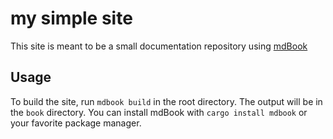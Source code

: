 # my simple site

This site is meant to be a small documentation repository using [mdBook](https://rust-lang.github.io/mdBook/)

## Usage

To build the site, run `mdbook build` in the root directory. The output will be in the `book` directory.
You can install mdBook with `cargo install mdbook` or your favorite package manager.
